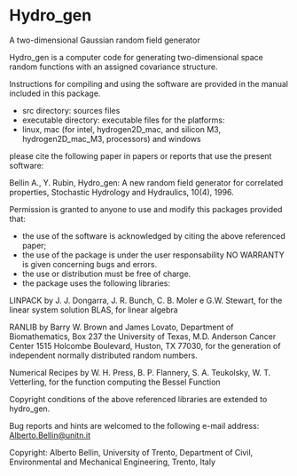 # Hydro_gen
A two-dimensional Gaussian random field generator

Hydro_gen is a computer code for generating two-dimensional space random functions with an assigned covariance structure.

Instructions for compiling and using the software are provided in the manual included in this package. 

- src directory: sources files
- executable directory: executable files for the platforms:
- linux, mac (for intel, hydrogen2D_mac, and silicon M3, hydrogen2D_mac_M3, processors) and windows

please cite the following paper in papers or reports that use the present software:

Bellin A., Y. Rubin, Hydro_gen: A new random field generator for correlated properties, Stochastic Hydrology and Hydraulics, 10(4), 1996.

Permission is granted to anyone to use and modify this packages provided that:

- the use of the software is acknowledged by citing the above referenced paper;
- the use of the package is under the user responsability NO WARRANTY is given concerning bugs and errors.
- the use or distribution must be free of charge.
- the package uses the following libraries:

LINPACK by J. J. Dongarra, J. R. Bunch, C. B. Moler e G.W. Stewart, for the linear system solution
BLAS, for linear algebra

RANLIB by Barry W. Brown and James Lovato, Department of Biomathematics, Box 237 the University of Texas, M.D. Anderson Cancer Center 1515 Holcombe Boulevard, Huston, TX 77030, for the generation of independent normally distributed random numbers.

Numerical Recipes by W. H. Press, B. P. Flannery, S. A. Teukolsky, W. T. Vetterling, for the function computing the Bessel Function

Copyright conditions of the above referenced libraries are extended to hydro_gen.

Bug reports and hints are welcomed to the following e-mail address: Alberto.Bellin@unitn.it

Copyright: Alberto Bellin, University of Trento, Department of Civil, Environmental and Mechanical Engineering, Trento, Italy

